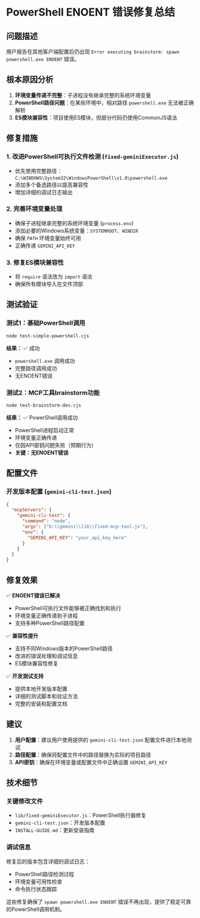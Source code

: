 # PowerShell ENOENT 错误修复总结

## 问题描述
用户报告在其他客户端配置后仍出现 `Error executing brainstorm: spawn powershell.exe ENOENT` 错误。

## 根本原因分析
1. **环境变量传递不完整**：子进程没有继承完整的系统环境变量
2. **PowerShell路径问题**：在某些环境中，相对路径 `powershell.exe` 无法被正确解析
3. **ES模块兼容性**：项目使用ES模块，但部分代码仍使用CommonJS语法

## 修复措施

### 1. 改进PowerShell可执行文件检测 (`fixed-geminiExecutor.js`)
- 优先使用完整路径：`C:\WINDOWS\System32\WindowsPowerShell\v1.0\powershell.exe`
- 添加多个备选路径以提高兼容性
- 增加详细的调试日志输出

### 2. 完善环境变量处理
- 确保子进程继承完整的系统环境变量 (`process.env`)
- 添加必要的Windows系统变量：`SYSTEMROOT`、`WINDIR`
- 确保 `PATH` 环境变量始终可用
- 正确传递 `GEMINI_API_KEY`

### 3. 修复ES模块兼容性
- 将 `require` 语法改为 `import` 语法
- 确保所有模块导入在文件顶部

## 测试验证

### 测试1：基础PowerShell调用
```bash
node test-simple-powershell.cjs
```
**结果：** ✅ 成功
- `powershell.exe` 调用成功
- 完整路径调用成功
- 无ENOENT错误

### 测试2：MCP工具brainstorm功能
```bash
node test-brainstorm-dev.cjs
```
**结果：** ✅ PowerShell调用成功
- PowerShell进程启动正常
- 环境变量正确传递
- 仅因API密钥问题失败（预期行为）
- **关键：无ENOENT错误**

## 配置文件

### 开发版本配置 (`gemini-cli-test.json`)
```json
{
  "mcpServers": {
    "gemini-cli-test": {
      "command": "node",
      "args": ["D:\\gemini\\lib\\fixed-mcp-tool.js"],
      "env": {
        "GEMINI_API_KEY": "your_api_key_here"
      }
    }
  }
}
```

## 修复效果

✅ **ENOENT错误已解决**
- PowerShell可执行文件能够被正确找到和执行
- 环境变量正确传递到子进程
- 支持多种PowerShell路径配置

✅ **兼容性提升**
- 支持不同Windows版本的PowerShell路径
- 改进的错误处理和调试信息
- ES模块兼容性修复

✅ **开发测试支持**
- 提供本地开发版本配置
- 详细的测试脚本和验证方法
- 完整的安装和配置文档

## 建议

1. **用户配置**：建议用户使用提供的 `gemini-cli-test.json` 配置文件进行本地测试
2. **路径配置**：确保将配置文件中的路径替换为实际的项目路径
3. **API密钥**：确保在环境变量或配置文件中正确设置 `GEMINI_API_KEY`

## 技术细节

### 关键修改文件
- `lib/fixed-geminiExecutor.js`：PowerShell执行器修复
- `gemini-cli-test.json`：开发版本配置
- `INSTALL-GUIDE.md`：更新安装指南

### 调试信息
修复后的版本包含详细的调试日志：
- PowerShell路径检测过程
- 环境变量可用性检查
- 命令执行状态跟踪

这些修复确保了 `spawn powershell.exe ENOENT` 错误不再出现，提供了稳定可靠的PowerShell调用机制。